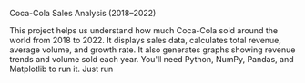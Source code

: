 Coca-Cola Sales Analysis (2018–2022)

This project helps us understand how much Coca-Cola sold around the world from 2018 to 2022. It displays sales data, calculates total revenue, average volume, and growth rate. It also generates graphs showing revenue trends and volume sold each year. You'll need Python, NumPy, Pandas, and Matplotlib to run it. Just run 
